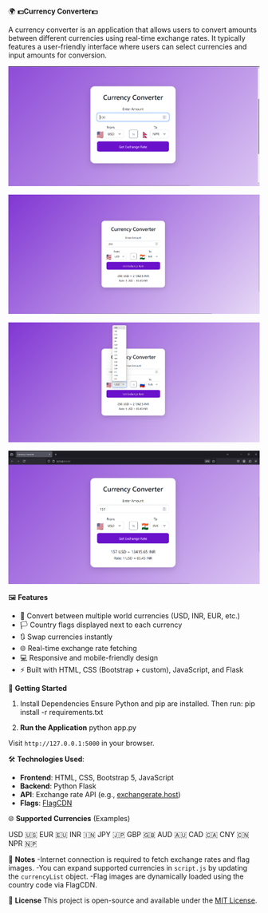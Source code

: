 🌍 **💵Currency Converter💵**

A currency converter is an application that allows users to convert amounts between different currencies using real-time exchange rates. It typically features a user-friendly interface where users can select currencies and input amounts for conversion.

![Screenshot](images/1.png)

![Screenshot](images/2.png)

![Screenshot](images/3.png)

![Screenshot](images/4.png)

 🖼️ **Features**
- 💱 Convert between multiple world currencies (USD, INR, EUR, etc.)
- 🏳️ Country flags displayed next to each currency
- 🔃 Swap currencies instantly
- 🌐 Real-time exchange rate fetching
- 💻 Responsive and mobile-friendly design
- ⚡ Built with HTML, CSS (Bootstrap + custom), JavaScript, and Flask


🚀 **Getting Started**
1. Install Dependencies
Ensure Python and pip are installed. Then run:
pip install -r requirements.txt

2. **Run the Application**
python app.py

Visit `http://127.0.0.1:5000` in your browser.

🛠 **Technologies Used**:
- **Frontend**: HTML, CSS, Bootstrap 5, JavaScript
- **Backend**: Python Flask
- **API**: Exchange rate API (e.g., [exchangerate.host](https://exchangerate.host))
- **Flags**: [FlagCDN](https://flagcdn.com)



🌐 **Supported Currencies** (Examples)

 USD 🇺🇸
 EUR 🇪🇺
 INR 🇮🇳
 JPY 🇯🇵
 GBP 🇬🇧
 AUD 🇦🇺
 CAD 🇨🇦
 CNY 🇨🇳
 NPR 🇳🇵


📌 **Notes**
-Internet connection is required to fetch exchange rates and flag images.
-You can expand supported currencies in `script.js` by updating the `currencyList` object.
-Flag images are dynamically loaded using the country code via FlagCDN.

📄 **License**
This project is open-source and available under the [MIT License](LICENSE).
